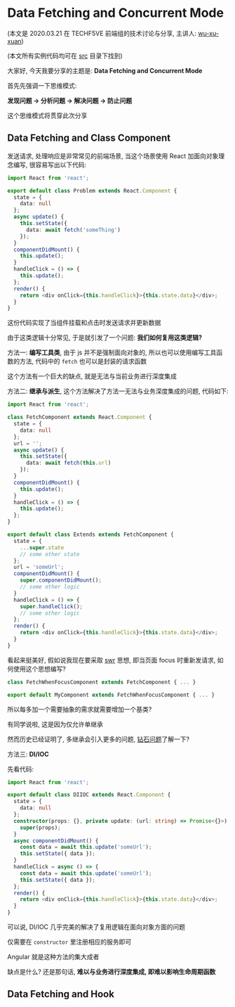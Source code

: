 # Data Fetching and Concurrent Mode

(本文是 2020.03.21 在 TECHF5VE 前端组的技术讨论与分享, 主讲人: [wu-xu-xuan](https://github.com/wu-yu-xuan))

(本文所有实例代码均可在 [src](https://github.com/TECHF5VE/frontend-meeting-2020.03.21/tree/master/src) 目录下找到)

大家好, 今天我要分享的主题是: **Data Fetching and Concurrent Mode**

首先先强调一下思维模式:

**发现问题 -> 分析问题 -> 解决问题 -> 防止问题**

这个思维模式将贯穿此次分享

## Data Fetching and Class Component

发送请求, 处理响应是非常常见的前端场景, 当这个场景使用 React 加面向对象理念编写, 很容易写出以下代码:

```typescript
import React from 'react';

export default class Problem extends React.Component {
  state = {
    data: null
  };
  async update() {
    this.setState({
      data: await fetch('someThing')
    });
  }
  componentDidMount() {
    this.update();
  }
  handleClick = () => {
    this.update();
  };
  render() {
    return <div onClick={this.handleClick}>{this.state.data}</div>;
  }
}
```

这份代码实现了当组件挂载和点击时发送请求并更新数据

由于这类逻辑十分常见, 于是就引发了一个问题: **我们如何复用这类逻辑?**

方法一: **编写工具类**, 由于 js 并不是强制面向对象的, 所以也可以使用编写工具函数的方法, 代码中的 `fetch` 也可以是封装的请求函数

这个方法有一个巨大的缺点, 就是无法与当前业务进行深度集成

方法二: **继承与派生**, 这个方法解决了方法一无法与业务深度集成的问题, 代码如下:

```typescript
import React from 'react';

class FetchComponent extends React.Component {
  state = {
    data: null
  };
  url = '';
  async update() {
    this.setState({
      data: await fetch(this.url)
    });
  }
  componentDidMount() {
    this.update();
  }
  handleClick = () => {
    this.update();
  };
}

export default class Extends extends FetchComponent {
  state = {
    ...super.state
    // some other state
  };
  url = 'someUrl';
  componentDidMount() {
    super.componentDidMount();
    // some other logic
  }
  handleClick = () => {
    super.handleClick();
    // some other logic
  };
  render() {
    return <div onClick={this.handleClick}>{this.state.data}</div>;
  }
}
```

看起来挺美好, 假如说我现在要采取 [swr](https://swr.now.sh/) 思想, 即当页面 focus 时重新发请求, 如何使用这个思想编写?

```typescript
class FetchWhenFocusComponent extends FetchComponent { ... }

export default MyComponent extends FetchWhenFocusComponent { ... }
```

所以每多加一个需要抽象的需求就需要增加一个基类?

有同学说啦, 这是因为仅允许单继承

然而历史已经证明了, 多继承会引入更多的问题, [钻石问题](https://www.quora.com/What-is-the-diamond-problem-in-programming)了解一下?

方法三: **DI/IOC**

先看代码:

```typescript
import React from 'react';

export default class DIIOC extends React.Component {
  state = {
    data: null
  };
  constructor(props: {}, private update: (url: string) => Promise<{}>) {
    super(props);
  }
  async componentDidMount() {
    const data = await this.update('someUrl');
    this.setState({ data });
  }
  handleClick = async () => {
    const data = await this.update('someUrl');
    this.setState({ data });
  };
  render() {
    return <div onClick={this.handleClick}>{this.state.data}</div>;
  }
}
```

可以说, DI/IOC 几乎完美的解决了复用逻辑在面向对象方面的问题

仅需要在 `constructor` 里注册相应的服务即可

Angular 就是这种方法的集大成者

缺点是什么? 还是那句话, **难以与业务进行深度集成, 即难以影响生命周期函数**

## Data Fetching and Hook
